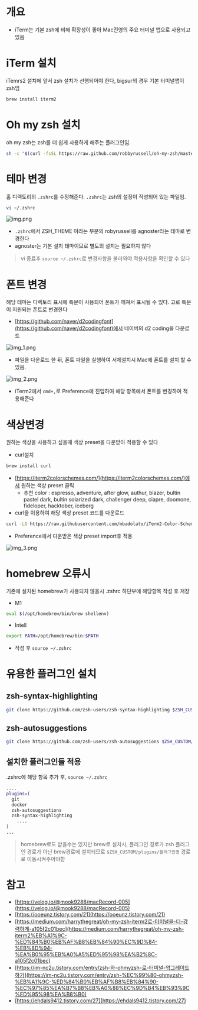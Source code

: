 # 개요

- iTerm는 기본 zsh에 비해 확장성이 좋아 Mac진영의 주요 터미널 앱으로 사용되고 있음

# iTerm 설치

iTemrs2 설치에 앞서 zsh 설치가 선행되어야 한다, bigsur의 경우 기본 터미널앱이 zsh임

```bash
brew install iterm2
```

# Oh my zsh 설치

oh my zsh는 zsh를 더 쉽게 사용하게 해주는 플러그인임.

```bash
sh -c "$(curl -fsSL https://raw.github.com/robbyrussell/oh-my-zsh/master/tools/install.sh)"
```

# 테마 변경

홈 디렉토리의 `.zshrc`를 수정해준다. `.zshrc`는 zsh의 설정이 작성되어 있는 파일임.

```bash
vi ~/.zshrc
```

![img.png](img.png)

- `.zshrc`에서 ZSH_THEME 이라는 부분의 robyrussell를 agnoster라는 테마로 변경한다
- agnoster는 기본 설치 테마이므로 별도의 설치는 필요하지 않다

> vi 종료후 `source ~/.zshrc`로 변경사항을 불러와야 적용사항을 확인할 수 있다

# 폰트 변경

해당 테마는 디렉토리 표시에 특문이 사용되어 폰트가 깨져서 표시될 수 있다. 고로 특문이 지원되는 폰트로 변경한다

- [https://github.com/naver/d2codingfont](https://github.com/naver/d2codingfont)에서 네이버의 d2 coding을 다운로드

![img_1.png](img_1.png)

- 파일을 다운로드 한 뒤, 폰트 파일을 실행하여 서체설치시 Mac에 폰트를 설치 할 수 있음.

![img_2.png](img_2.png)

- iTerm2에서 `cmd+,`로 Preference에 진입하여 해당 항목에서 폰트를 변경하여 적용해준다

# 색상변경

원하는 색상을 사용하고 싶을때 색상 preset을 다운받아 적용할 수 있다

- curl설치

```bash
brew install curl
```

- [https://iterm2colorschemes.com/](https://iterm2colorschemes.com/)에서 원하는 색상 preset 클릭
    - 추천 color : espresso, adventure, after glow, authur, blazer, bultin pastel dark, bultin solarized dark, challenger deep, ciapre, doomone, fideloper, hacktober, iceberg
- curl을 이용하여 해당 색상 preset 코드를 다운로드

```bash
curl -LO https://raw.githubusercontent.com/mbadolato/iTerm2-Color-Schemes/master/schemes/Snazzy.itermcolors
```

- Preference에서 다운받은 색상 preset import후 적용

![img_3.png](img_3.png)

# homebrew 오류시

기존에 설치된 homebrew가 사용되지 않을시 .zshrc 하단부에 해당항목 작성 후 저장

- M1

```bash
eval $(/opt/homebrew/bin/brew shellenv)
```

- Intell

```bash
export PATH=/opt/homebrew/bin:$PATH
```

- 작성 후 `source ~/.zshrc`

# 유용한 플러그인 설치

## zsh-syntax-highlighting

```bash
git clone https://github.com/zsh-users/zsh-syntax-highlighting $ZSH_CUSTOM/plugins/zsh-syntax-highlighting
```

## zsh-autosuggestions

```bash
git clone https://github.com/zsh-users/zsh-autosuggestions $ZSH_CUSTOM/plugins/zsh-autosuggestions
```

## 설치한 플러그인들 적용

.zshrc에 해당 항목 추가 후, `source ~/.zshrc`

```bash
....
plugins=(
  git
  docker
  zsh-autosuggestions
  zsh-syntax-highlighting
	....
)
...
```

> homebrew로도 받을수는 있지만 brew로 설치시, 플러그인 경로가 zsh 플러그인 경로가 아닌 brew경로에 설치되므로 `$ZSH_CUSTOM/plugins/플러그인명` 경로로 이동시켜주어야함

# 참고

- [https://velog.io/@mook9288/macRecord-005](https://velog.io/@mook9288/macRecord-005)
- [https://ooeunz.tistory.com/21](https://ooeunz.tistory.com/21)
- [https://medium.com/harrythegreat/oh-my-zsh-iterm2로-터미널을-더-강력하게-a105f2c01bec](https://medium.com/harrythegreat/oh-my-zsh-iterm2%EB%A1%9C-%ED%84%B0%EB%AF%B8%EB%84%90%EC%9D%84-%EB%8D%94-%EA%B0%95%EB%A0%A5%ED%95%98%EA%B2%8C-a105f2c01bec)
- [https://im-nc2u.tistory.com/entry/zsh-와-ohmyzsh-로-터미널-업그레이드하기](https://im-nc2u.tistory.com/entry/zsh-%EC%99%80-ohmyzsh-%EB%A1%9C-%ED%84%B0%EB%AF%B8%EB%84%90-%EC%97%85%EA%B7%B8%EB%A0%88%EC%9D%B4%EB%93%9C%ED%95%98%EA%B8%B0)
- [https://ehdals9412.tistory.com/27](https://ehdals9412.tistory.com/27)